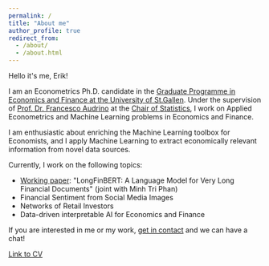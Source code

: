 ```yaml
---
permalink: /
title: "About me"
author_profile: true
redirect_from: 
  - /about/
  - /about.html
---
```


Hello it's me, Erik!

I am an Econometrics Ph.D. candidate in the [Graduate Programme in Economics and Finance at the University of St.Gallen](https://www.unisg.ch/en/research/phd/graduate-programme-in-economics-and-finance-gpef/). 
Under the supervision of [Prof. Dr. Francesco Audrino](https://www.linkedin.com/in/francescoaudrino/) at the [Chair of Statistics](https://www.unisg.ch/de/universitaet/schools/school-of-economics-and-political-science-seps-hsg/ueber-die-seps/institute-fachbereiche-und-center/fachbereich-mathematik-und-statistik/chair-of-statistics/), I work on Applied Econometrics and Machine Learning problems in Economics and Finance.

I am enthusiastic about enriching the Machine Learning toolbox for Economists, and I apply Machine Learning to extract economically relevant information from novel data sources.

Currently, I work on the following topics:
- [Working paper](https://www.alexandria.unisg.ch/handle/20.500.14171/119138): "LongFinBERT: A Language Model for Very Long Financial Documents" (joint with Minh Tri Phan)
- Financial Sentiment from Social Media Images 
- Networks of Retail Investors
- Data-driven interpretable AI for Economics and Finance

If you are interested in me or my work, [get in contact](mailto:erik-jan.senn@unisg.ch) and we can have a chat!

[Link to CV](https://eriksenn.github.io/files/cv_erikjansenn.pdf)

